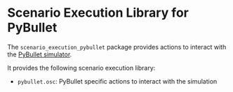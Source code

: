 # Scenario Execution Library for PyBullet

The `scenario_execution_pybullet` package provides actions to interact with the [PyBullet simulator](https://pybullet.org/).

It provides the following scenario execution library:

- `pybullet.osc`: PyBullet specific actions to interact with the simulation

